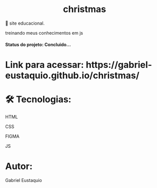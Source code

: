 <h1 align="center">christmas</h1>
<p>🚀 site educacional.</p>
<p>treinando meus conhecimentos em js</p>
<h4>Status do projeto: Concluido...</h4>

<h1>Link para acessar: https://gabriel-eustaquio.github.io/christmas/</h1>

<h1>🛠 Tecnologias:</h1>
<p>HTML</p>
<p>CSS</p>
<p>FIGMA</p>
<p>JS</p>

<h1>Autor: </h1>
<p>Gabriel Eustaquio</p>
